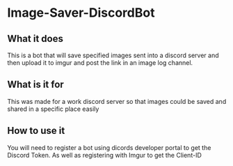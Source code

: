 # Image-Saver-DiscordBot

## What it does
This is a bot that will save specified images sent into a discord server and then upload it to imgur and post the link in an image log channel.

## What is it for
This was made for a work discord server so that images could be saved and shared in a specific place easily

## How to use it
You will need to register a bot using dicords developer portal to get the Discord Token. As well as registering with Imgur to get the Client-ID
